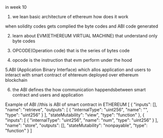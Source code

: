  in week 10 

1. we lean basic architecture of ethereum how does it   work 

when solidity codes gets complied the byte codes and ABI code generated

2. learn about EVM(ETHEREUM VIRTUAL MACHINE) that understand only byte codes

3. OPCODE(Operation code) that is the series of bytes code 
4. opcode is the instruction that evm perform under the hood

5.ABI (Application Binary Interface) which allos application and users to interact with smart contract of ehtereum deployed over ethereum blockchain

6. the ABI defines the how communication happendsbetween smart contract and users and application

Example of ABI
//this is ABI of smart contract in ETHEREUM
[
	{
		"inputs": [],
		"name": "retrieve",
		"outputs": [
			{
				"internalType": "uint256",
				"name": "",
				"type": "uint256"
			}
		],
		"stateMutability": "view",
		"type": "function"
	},
	{
		"inputs": [
			{
				"internalType": "uint256",
				"name": "num",
				"type": "uint256"
			}
		],
		"name": "store",
		"outputs": [],
		"stateMutability": "nonpayable",
		"type": "function"
	}
]